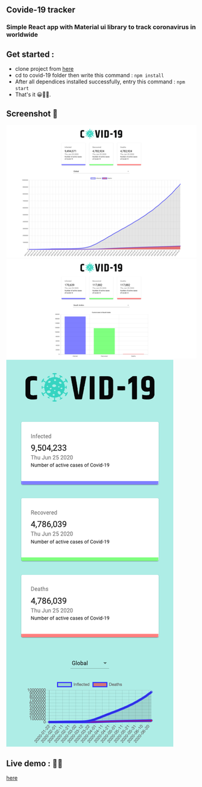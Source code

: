 ## Covide-19 tracker

### Simple React app with Material ui library to track coronavirus in worldwide

## Get started :

- clone project from [here](https://github.com/abdulrahmanabdullah/covid-19.git)
- cd to covid-19 folder then write this command :
  `npm install`
- After all dependices installed successfully, entry this command :
  `npm start`
- That's it 😀✌🏻.

## Screenshot 🌃

![Alt text](./src/assets/covid-19-app-pic-1.png?raw=true 'Optional Title')
![Alt text](./src/assets/covid-19-app-pic-2.png?raw=true 'Optional Title')
![Alt text](./src/assets/covid-19-app-pic-4.png?raw=true 'Optional Title')

## Live demo : 🔗🔗

[here](https://quirky-lichterman-26e7cd.netlify.app/)
